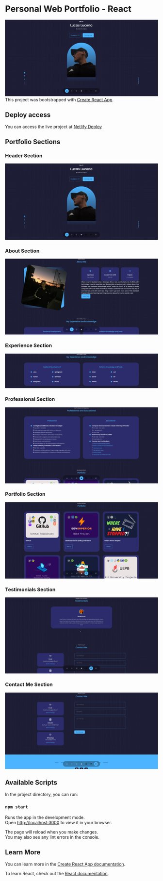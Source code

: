 # Personal Web Portfolio - React
![Banner](/src/assets/img/readme/header.png)
This project was bootstrapped with [Create React App](https://github.com/facebook/create-react-app).

## Deploy access

You can access the live project at [Netlify Deploy](https://lucas-lucena-portfolio.netlify.app)


## Portfolio Sections

### Header Section
![Header](/src/assets/img/readme/header.png)

### About Section
![Header](/src/assets/img/readme/aboutme.png)

### Experience Section
![Header](/src/assets/img/readme/experience.png)

### Professional Section
![Header](src/assets/img/readme/professional.png)

### Portfolio Section
![Header](src/assets\img/readme/portfolio.png)

### Testimonials Section
![Header](src/assets\img/readme/testimonials.png)

### Contact Me Section
![Header](src/assets/img/readme/contactme.png)

## Available Scripts

In the project directory, you can run:

### `npm start`

Runs the app in the development mode.\
Open [http://localhost:3000](http://localhost:3000) to view it in your browser.

The page will reload when you make changes.\
You may also see any lint errors in the console.

## Learn More

You can learn more in the [Create React App documentation](https://facebook.github.io/create-react-app/docs/getting-started).

To learn React, check out the [React documentation](https://reactjs.org/).

